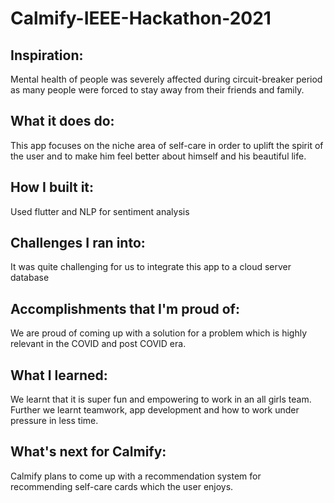 # Calmify-IEEE-Hackathon-2021

## Inspiration: 
Mental health of people was severely affected during circuit-breaker period as many people were forced to stay away from their friends and family. 

## What it does do: 
This app focuses on the niche area of self-care in order to uplift the spirit of the user and to make him feel better about himself and his beautiful life. 

## How I built it: 
Used flutter and NLP for sentiment analysis

## Challenges I ran into:
It was quite challenging for us to integrate this app to a cloud server database

## Accomplishments that I'm proud of:
We are proud of coming up with a solution for a problem which is highly relevant in the COVID and post COVID era. 

## What I learned: 
We learnt that it is super fun and empowering to work in an all girls team. Further we learnt teamwork, app development and how to work under pressure in less time. 

## What's next for Calmify:
Calmify plans to come up with a recommendation system for recommending self-care cards which the user enjoys. 


